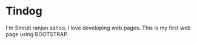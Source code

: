 # Tindog
I'm Smruti ranjan sahoo, i love developing web pages. This is my first web page using BOOTSTRAP.
